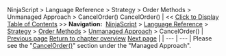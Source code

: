 ﻿
NinjaScript \> Language Reference \> Strategy \> Order Methods \> Unmanaged Approach \> CancelOrder()
CancelOrder()
| \<\< [Click to Display Table of Contents](unmanaged_cancelorder.md) \>\> **Navigation:**     [NinjaScript](ninjascript.md) \> [Language Reference](language_reference_wip.md) \> [Strategy](strategy.md) \> [Order Methods](order_methods.md) \> [Unmanaged Approach](unmanaged_approach.md) \> CancelOrder() | [Previous page](unmanaged_approach.md) [Return to chapter overview](unmanaged_approach.md) [Next page](unmanaged_changeorder.md) |
| --- | --- |
Please see the "[CancelOrder()](managed_cancelorder.md)" section under the "Managed Approach".
